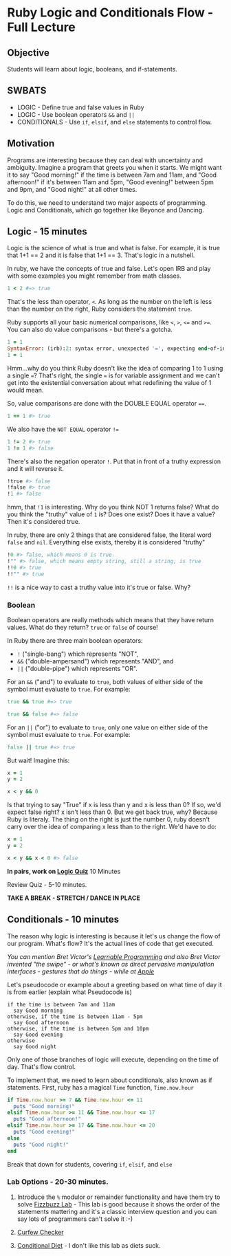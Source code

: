 # Ruby Logic and Conditionals Flow - Full Lecture

## Objective

Students will learn about logic, booleans, and if-statements.

## SWBATS

+ LOGIC - Define true and false values in Ruby
+ LOGIC - Use boolean operators `&&` and `||`
+ CONDITIONALS - Use `if`, `elsif`, and `else` statements to control flow.

## Motivation

Programs are interesting because they can deal with uncertainty and ambiguity. Imagine a program that greets you when it starts. We might want it to say "Good morning!" if the time is between 7am and 11am, and "Good afternoon!" if it's between 11am and 5pm, "Good evening!" between 5pm and 9pm, and "Good night!" at all other times.

To do this, we need to understand two major aspects of programming. Logic and Conditionals, which go together like Beyonce and Dancing.

## Logic - 15 minutes

Logic is the science of what is true and what is false. For example, it is true that 1+1 == 2 and it is false that 1+1 == 3. That's logic in a nutshell.

In ruby, we have the concepts of true and false. Let's open IRB and play with some examples you might remember from math classes.

```ruby
1 < 2 #=> true
```

That's the less than operator, `<`. As long as the number on the left is less than the number on the right, Ruby considers the statement `true`.

Ruby supports all your basic numerical comparisons, like `<`, `>`, `<=` and `>=`. You can also do value comparisons - but there's a gotcha.

```ruby
1 = 1
SyntaxError: (irb):2: syntax error, unexpected '=', expecting end-of-input
1 = 1
```

Hmm...why do you think Ruby doesn't like the idea of comparing 1 to 1 using a single `=`? That's right, the single `=` is for variable assignment and we can't get into the existential conversation about what redefining the value of 1 would mean.

So, value comparisons are done with the DOUBLE EQUAL operator `==`.

```ruby
1 == 1 #> true
```

We also have the `NOT EQUAL` operator `!=`

```ruby
1 != 2 #> true
1 != 1 #> false
```

There's also the negation operator `!`. Put that in front of a truthy expression and it will reverse it.

```ruby
!true #> false
!false #> true
!1 #> false
```

hmm, that `!1` is interesting. Why do you think NOT 1 returns false? What do you think the "truthy" value of `1` is? Does one exist? Does it have a value? Then it's considered true.

In ruby, there are only 2 things that are considered false, the literal word `false` and `nil`. Everything else exists, thereby it is considered "truthy"

```ruby
!0 #> false, which means 0 is true.
!"" #> false, which means empty string, still a string, is true
!!0 #> true
!!"" #> true
```

`!!` is a nice way to cast a truthy value into it's true or false. Why?

### Boolean

Boolean operators are really methods which means that they have return values. What do they return? `true` or `false` of course!

In Ruby there are three main boolean operators:

* `!` ("single-bang") which represents "NOT",
* `&&` ("double-ampersand") which represents "AND", and
* `||` ("double-pipe") which represents "OR".

For an `&&` ("and") to evaluate to `true`, both values of either side of the symbol must evaluate to `true`. For example:

```ruby
true && true #=> true

true && false #=> false
```

For an `||` ("or") to evaluate to `true`, only one value on either side of the symbol must evaluate to `true`. For example:

```ruby
false || true #=> true
```

But wait! Imagine this:

```ruby
x = 1
y = 2

x < y && 0
```

Is that trying to say "True" if x is less than y and x is less than 0? If so, we'd expect false right? x isn't less than 0. But we get back true, why? Because Ruby is literaly. The thing on the right is just the number 0, ruby doesn't carry over the idea of comparing x less than to the right. We'd have to do:

```ruby
x = 1
y = 2

x < y && x < 0 #> false
```

**In pairs, work on [Logic Quiz](https://github.com/learn-co-curriculum/kwk-l1-logic-quiz)** 10 Minutes

Review Quiz - 5-10 minutes.

**TAKE A BREAK - STRETCH / DANCE IN PLACE**

## Conditionals - 10 minutes

The reason why logic is interesting is because it let's us change the flow of our program. What's flow? It's the actual lines of code that get executed.

_You can mention Bret Victor's [Learnable Programming](http://worrydream.com/LearnableProgramming/) and also Bret Victor invented "the swipe" - or what's known as direct pervasive manipulation interfaces - gestures that do things - while at [Apple](http://worrydream.com/#!/Apple)_

Let's pseudocode or example about a greeting based on what time of day it is from earlier (explain what Pseudocode is)

```
if the time is between 7am and 11am
  say Good morning
otherwise, if the time is between 11am - 5pm
  say Good afternoon
otherwise, if the time is between 5pm and 10pm
  say Good evening
otherwise
  say Good night
```

Only one of those branches of logic will execute, depending on the time of day. That's flow control.

To implement that, we need to learn about conditionals, also known as if statements. First, ruby has a magical `Time` function, `Time.now.hour`

```ruby
if Time.now.hour >= 7 && Time.now.hour <= 11
  puts "Good morning!"
elsif Time.now.hour >= 11 && Time.now.hour <= 17
  puts "Good afternoon!"
elsif Time.now.hour >= 17 && Time.now.hour <= 20
  puts "Good evening!"
else
  puts "Good night!"
end
```

Break that down for students, covering `if`, `elsif`, and `else`

### Lab Options - 20-30 minutes.

1. Introduce the `%` modulor or remainder functionality and have them try to solve [Fizzbuzz Lab](https://github.com/learn-co-curriculum/kwk-l1-fizzbuzz) - This lab is good because it shows the order of the statements mattering and it's a classic interview question and you can say lots of programmers can't solve it :-)

2. [Curfew Checker](https://github.com/learn-co-curriculum/kwk-l1-curfew-checker)

3. [Conditional Diet](https://github.com/learn-co-curriculum/kwk-l1-conditional-diet-lab) - I don't like this lab as diets suck.

